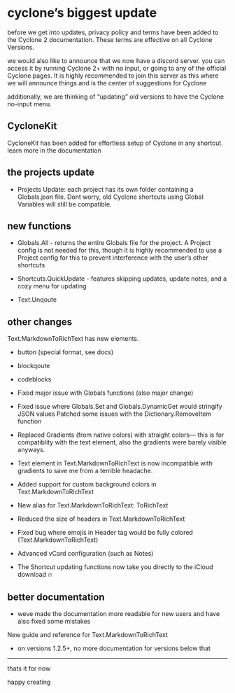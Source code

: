# cyclone’s biggest update

before we get into updates, privacy policy and terms have been added to the Cyclone 2 documentation. These terms are effective on all Cyclone Versions.

we would also like to announce that we now have a discord server. you can access it by running Cyclone 2+ with no input, or going to any of the official Cyclone pages. It is highly recommended to join this server as this where we will announce things and is the center of suggestions for Cyclone

additionally, we are thinking of “updating” old versions to have the Cyclone no-input menu.

## CycloneKit
CycloneKit has been added for effortless setup of Cyclone in any shortcut. learn more in the documentation

## the projects update

- Projects Update: each project has its own folder containing a Globals.json file. Dont worry, old Cyclone shortcuts using Global Variables will still be compatible.

## new functions

- Globals.All - returns the entire Globals file for the project. A Project config is not needed for this, though it is highly recommended to use a Project config for this to prevent interference with the user’s other shortcuts 

- Shortcuts.QuickUpdate - features skipping updates, update notes, and a cozy menu for updating

- Text.Unqoute

## other changes
Text.MarkdownToRichText has new elements. 
- button (special format, see docs)
- blockqoute
- codeblocks

- Fixed major issue with Globals functions (also major change)

- Fixed issue where Globals.Set and Globals.DynamicGet would stringify JSON values
Patched some issues with the Dictionary.RemoveItem function

- Replaced Gradients (from native colors) with straight colors— this is for compatiblity with the text element, also the gradients were barely visible anyways. 

- Text element in Text.MarkdownToRichText is now incompatible with gradients to save me from a terrible headache.

- Added support for custom background colors in Text.MarkdownToRichText

- New alias for Text.MarkdownToRichText: ToRichText

- Reduced the size of headers in Text.MarkdownToRichText

- Fixed bug where emojis in Header tag would be fully colored (Text.MarkdownToRichText)

- Advanced vCard configuration (such as Notes)

- The Shortcut updating functions now take you directly to the iCloud download 🔥

## better documentation

- weve made the documentation more readable for new users and have also fixed some mistakes
 
New guide and reference for Text.MarkdownToRichText 
- on versions 1.2.5+, no more documentation for versions below that
---
thats it for now

happy creating